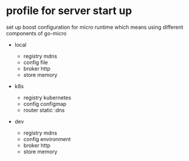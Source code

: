 # profile for server start up

set up boost configuration for micro runtime which means using different components of go-micro

- local

  - registry mdns
  - config file
  - broker http
  - store memory

- k8s

  - registry kubernetes
  - config configmap
  - router static :dns

- dev
  - registry mdns
  - config environment
  - broker http
  - store memory
